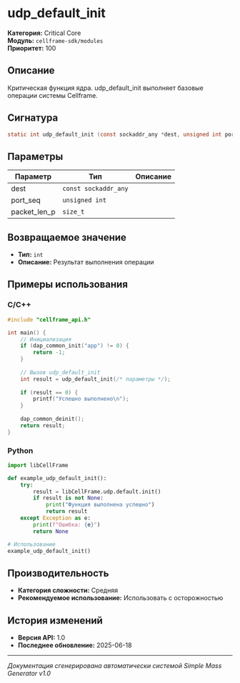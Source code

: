 # udp_default_init

**Категория:** Critical Core  
**Модуль:** `cellframe-sdk/modules`  
**Приоритет:** 100

## Описание
Критическая функция ядра. udp_default_init выполняет базовые операции системы Cellframe.

## Сигнатура
```c
static int udp_default_init (const sockaddr_any *dest, unsigned int port_seq, size_t *packet_len_p) {
```

## Параметры
| Параметр | Тип | Описание |
|----------|-----|----------|
| dest | `const sockaddr_any` |  |
| port_seq | `unsigned int` |  |
| packet_len_p | `size_t` |  |


## Возвращаемое значение
- **Тип:** `int`
- **Описание:** Результат выполнения операции

## Примеры использования

### C/C++
```c
#include "cellframe_api.h"

int main() {
    // Инициализация
    if (dap_common_init("app") != 0) {
        return -1;
    }
    
    // Вызов udp_default_init
    int result = udp_default_init(/* параметры */);
    
    if (result == 0) {
        printf("Успешно выполнено\n");
    }
    
    dap_common_deinit();
    return result;
}
```

### Python
```python
import libCellFrame

def example_udp_default_init():
    try:
        result = libCellFrame.udp.default.init()
        if result is not None:
            print("Функция выполнена успешно")
            return result
    except Exception as e:
        print(f"Ошибка: {e}")
        return None

# Использование
example_udp_default_init()
```

## Производительность
- **Категория сложности:** Средняя
- **Рекомендуемое использование:** Использовать с осторожностью

## История изменений
- **Версия API:** 1.0
- **Последнее обновление:** 2025-06-18

---
*Документация сгенерирована автоматически системой Simple Mass Generator v1.0*
